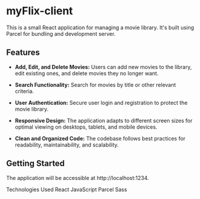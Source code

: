 # myFlix-client
 

This is a small React application for managing a movie library. It's built using Parcel for bundling and development server.

## Features

- **Add, Edit, and Delete Movies:** Users can add new movies to the library, edit existing ones, and delete movies they no longer want.

- **Search Functionality:** Search for movies by title or other relevant criteria.

- **User Authentication:** Secure user login and registration to protect the movie library.

- **Responsive Design:** The application adapts to different screen sizes for optimal viewing on desktops, tablets, and mobile devices.

- **Clean and Organized Code:** The codebase follows best practices for readability, maintainability, and scalability.

## Getting Started

The application will be accessible at http://localhost:1234.



 
Technologies Used
React
JavaScript
Parcel
Sass
